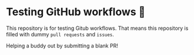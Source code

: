 # Testing GitHub workflows 🚧

This repository is for testing Gitub workflows. That means this repository is filled with dummy `pull requests` and `issues`.

Helping a buddy out by submitting a blank PR!